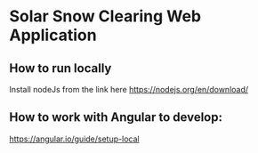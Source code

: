 # Solar Snow Clearing Web Application

## How to run locally

Install nodeJs from the link here
https://nodejs.org/en/download/

## How to work with Angular to develop:
https://angular.io/guide/setup-local
